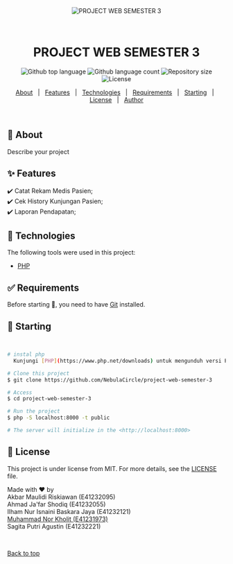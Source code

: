 <div align="center" id="top"> 
  <img src="./.github/app.gif" alt="PROJECT WEB SEMESTER 3" />

&#xa0;

  <!-- <a href="https://projectwebsemester3.netlify.app">Demo</a> -->
</div>

<h1 align="center">PROJECT WEB SEMESTER 3</h1>

<p align="center">
  <img alt="Github top language" src="https://img.shields.io/github/languages/top/NebulaCircle/project-web-semester-3?color=56BEB8">

  <img alt="Github language count" src="https://img.shields.io/github/languages/count/NebulaCircle/project-web-semester-3?color=56BEB8">

  <img alt="Repository size" src="https://img.shields.io/github/repo-size/NebulaCircle/project-web-semester-3?color=56BEB8">

  <img alt="License" src="https://img.shields.io/github/license/NebulaCircle/project-web-semester-3?color=56BEB8">

  <!-- <img alt="Github issues" src="https://img.shields.io/github/issues/NebulaCircle/project-web-semester-3?color=56BEB8" /> -->

  <!-- <img alt="Github forks" src="https://img.shields.io/github/forks/NebulaCircle/project-web-semester-3?color=56BEB8" /> -->

  <!-- <img alt="Github stars" src="https://img.shields.io/github/stars/NebulaCircle/project-web-semester-3?color=56BEB8" /> -->
</p>

<!-- Status -->

<!-- <h4 align="center">
	🚧  PROJECT WEB SEMESTER 3 🚀 Under construction...  🚧
</h4>

<hr> -->

<p align="center">
  <a href="#dart-about">About</a> &#xa0; | &#xa0; 
  <a href="#sparkles-features">Features</a> &#xa0; | &#xa0;
  <a href="#rocket-technologies">Technologies</a> &#xa0; | &#xa0;
  <a href="#white_check_mark-requirements">Requirements</a> &#xa0; | &#xa0;
  <a href="#checkered_flag-starting">Starting</a> &#xa0; | &#xa0;
  <a href="#memo-license">License</a> &#xa0; | &#xa0;
  <a href="https://github.com/NebulaCircle" target="_blank">Author</a>
</p>

<br>

## :dart: About

Describe your project

## :sparkles: Features

:heavy_check_mark: Catat Rekam Medis Pasien;\
:heavy_check_mark: Cek History Kunjungan Pasien;\
:heavy_check_mark: Laporan Pendapatan;

## :rocket: Technologies

The following tools were used in this project:

- [PHP](https://www.php.net/)

## :white_check_mark: Requirements

Before starting :checkered_flag:, you need to have [Git](https://git-scm.com) installed.

## :checkered_flag: Starting

```bash


# instal php
  Kunjungi [PHP](https://www.php.net/downloads) untuk mengunduh versi PHP yang sesuai dengan sistem operasi Anda.

# Clone this project
$ git clone https://github.com/NebulaCircle/project-web-semester-3

# Access
$ cd project-web-semester-3

# Run the project
$ php -S localhost:8000 -t public

# The server will initialize in the <http://localhost:8000>
```

## :memo: License

This project is under license from MIT. For more details, see the [LICENSE](LICENSE.md) file.

Made with :heart: by
<br>
Akbar Maulidi Riskiawan (E41232095)
<br>
Ahmad Ja'far Shodiq (E41232055)
<br>
Ilham Nur Isnaini Baskara Jaya (E41232121)
<br>
<a href="https://github.com/NebulaCircle" target="_blank">Muhammad Nor Kholit (E41231973)</a>
<br>
Sagita Putri Agustin (E41232221)

&#xa0;

<a href="#top">Back to top</a>
